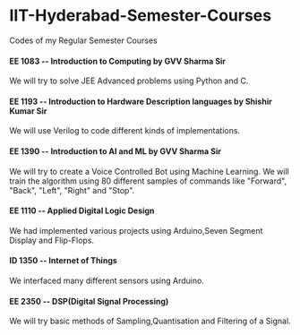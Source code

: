# IIT-Hyderabad-Semester-Courses
Codes of my Regular Semester Courses

#### EE 1083 -- Introduction to Computing by GVV Sharma Sir

We will try to solve JEE Advanced problems using Python and C.

#### EE 1193 -- Introduction to Hardware Description languages by Shishir Kumar Sir

We will use Verilog to code different kinds of implementations.

#### EE 1390 -- Introduction to AI and ML by GVV Sharma Sir

We will try to create a Voice Controlled Bot using Machine Learning. We will train the algorithm using 80 different samples of commands like "Forward", "Back", "Left", "Right" and "Stop".

#### EE 1110 -- Applied Digital Logic Design

We had implemented various projects using Arduino,Seven Segment Display and Flip-Flops. 

#### ID 1350 -- Internet of Things

We interfaced many different sensors using Arduino.

#### EE 2350 -- DSP(Digital Signal Processing)

We will try basic methods of Sampling,Quantisation and Filtering of a Signal.
